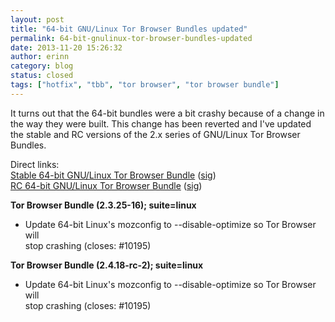 ```yaml
---
layout: post
title: "64-bit GNU/Linux Tor Browser Bundles updated"
permalink: 64-bit-gnulinux-tor-browser-bundles-updated
date: 2013-11-20 15:26:32
author: erinn
category: blog
status: closed
tags: ["hotfix", "tbb", "tor browser", "tor browser bundle"]
---
```


It turns out that the 64-bit bundles were a bit crashy because of a change in the way they were built. This change has been reverted and I've updated the stable and RC versions of the 2.x series of GNU/Linux Tor Browser Bundles.

Direct links:  
 [Stable 64-bit GNU/Linux Tor Browser Bundle](https://www.torproject.org/dist/torbrowser/linux/tor-browser-gnu-linux-x86_64-2.3.25-16-dev-en-US.tar.gz) ([sig](https://www.torproject.org/dist/torbrowser/linux/tor-browser-gnu-linux-x86_64-2.3.25-16-dev-en-US.tar.gz.asc))  
 [RC 64-bit GNU/Linux Tor Browser Bundle](https://www.torproject.org/dist/torbrowser/linux/tor-browser-gnu-linux-x86_64-2.4.18-rc-2-dev-en-US.tar.gz) ([sig](https://www.torproject.org/dist/torbrowser/linux/tor-browser-gnu-linux-x86_64-2.4.18-rc-2-dev-en-US.tar.gz.asc))

**Tor Browser Bundle (2.3.25-16); suite=linux**

-   Update 64-bit Linux's mozconfig to --disable-optimize so Tor Browser will  
     stop crashing (closes: \#10195)

**Tor Browser Bundle (2.4.18-rc-2); suite=linux**

-   Update 64-bit Linux's mozconfig to --disable-optimize so Tor Browser will  
     stop crashing (closes: \#10195)


